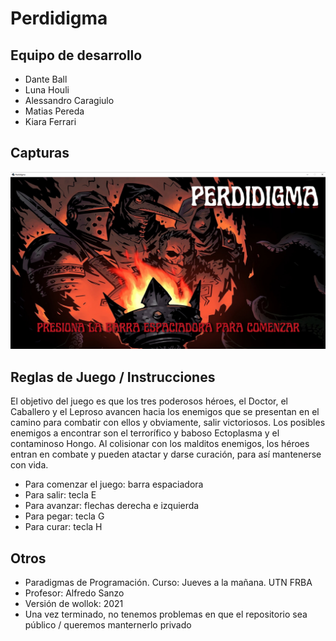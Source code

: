 # Perdidigma

## Equipo de desarrollo

- Dante Ball
- Luna Houli
- Alessandro Caragiulo
- Matias Pereda
- Kiara Ferrari

## Capturas

![intro](./instrucciones/intro.png)

## Reglas de Juego / Instrucciones

El objetivo del juego es que los tres poderosos héroes, el Doctor, el Caballero y el Leproso avancen hacia los enemigos que se presentan en el camino para combatir con ellos y obviamente, salir victoriosos. Los posibles enemigos a encontrar son el terrorífico y baboso Ectoplasma y el contaminoso Hongo. Al colisionar con los malditos enemigos, los héroes entran en combate y pueden atactar y darse curación, para así mantenerse con vida. 

- Para comenzar el juego: barra espaciadora
- Para salir: tecla E
- Para avanzar: flechas derecha e izquierda
- Para pegar: tecla G
- Para curar: tecla H


## Otros

- Paradigmas de Programación. Curso: Jueves a la mañana. UTN FRBA
- Profesor: Alfredo Sanzo
- Versión de wollok: 2021
- Una vez terminado, no tenemos problemas en que el repositorio sea público / queremos manternerlo privado
